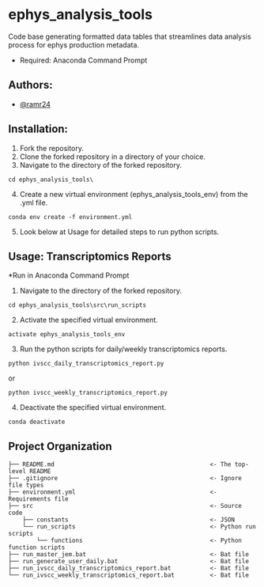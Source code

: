 # ephys_analysis_tools
Code base generating formatted data tables that streamlines data analysis process for ephys production metadata.
- Required: Anaconda Command Prompt

## Authors:
- [@ramr24](https://github.com/ramr24)

## Installation:
1) Fork the repository.
2) Clone the forked repository in a directory of your choice.
3) Navigate to the directory of the forked repository.
```
cd ephys_analysis_tools\
```
4) Create a new virtual environment (ephys_analysis_tools_env) from the .yml file. 
```
conda env create -f environment.yml
```
5) Look below at Usage for detailed steps to run python scripts.

## Usage: Transcriptomics Reports
*Run in Anaconda Command Prompt
1) Navigate to the directory of the forked repository.
```
cd ephys_analysis_tools\src\run_scripts
```
2) Activate the specified virtual environment.
```
activate ephys_analysis_tools_env
```
3) Run the python scripts for daily/weekly transcriptomics reports.
```
python ivscc_daily_transcriptomics_report.py
```
   or
```
python ivscc_weekly_transcriptomics_report.py
```
4) Deactivate the specified virtual environment.
```
conda deactivate
```

## Project Organization
```
├── README.md                                            <- The top-level README
├── .gitignore                                           <- Ignore file types
├── environment.yml                                      <- Requirements file
├── src                                                  <- Source code
    ├── constants                                        <- JSON
    └── run_scripts                                      <- Python run scripts
        └── functions                                    <- Python function scripts
├── run_master_jem.bat                                   <- Bat file
├── run_generate_user_daily.bat                          <- Bat file
├── run_ivscc_daily_transcriptomics_report.bat           <- Bat file
└── run_ivscc_weekly_transcriptomics_report.bat          <- Bat file
```

